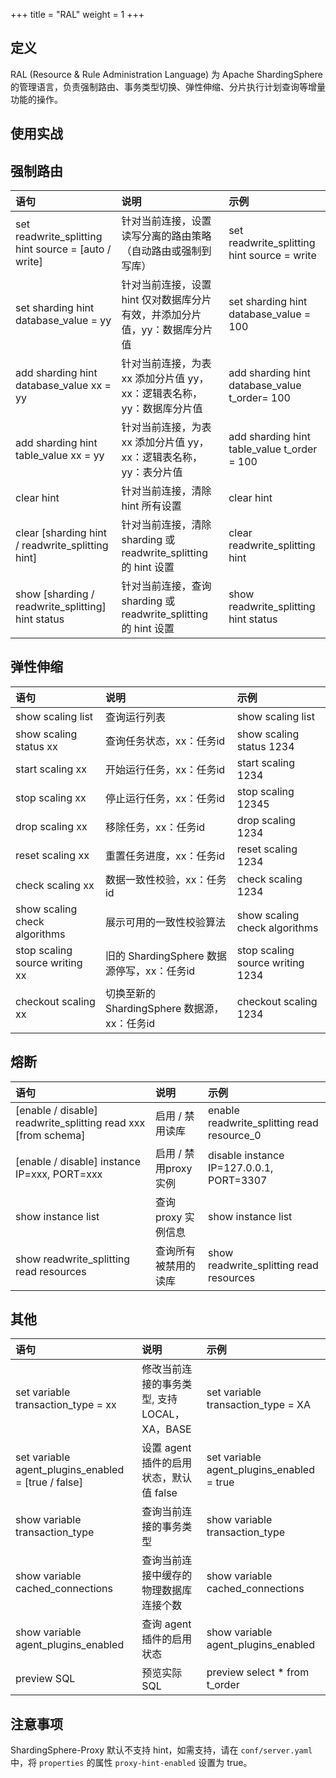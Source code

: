 +++
title = "RAL"
weight = 1
+++

## 定义

RAL (Resource & Rule Administration Language) 为 Apache ShardingSphere 的管理语言，负责强制路由、事务类型切换、弹性伸缩、分片执行计划查询等增量功能的操作。

## 使用实战

## 强制路由

| 语句                                                | 说明                                                            | 示例                                           |
|:---------------------------------------------------|:----------------------------------------------------------------|:-----------------------------------------------|
|set readwrite_splitting hint source = [auto / write]| 针对当前连接，设置读写分离的路由策略（自动路由或强制到写库）              | set readwrite_splitting hint source = write   |  
|set sharding hint database_value = yy               | 针对当前连接，设置 hint 仅对数据库分片有效，并添加分片值，yy：数据库分片值 | set sharding hint database_value = 100        |  
|add sharding hint database_value xx = yy            | 针对当前连接，为表 xx 添加分片值 yy，xx：逻辑表名称，yy：数据库分片值     | add sharding hint database_value t_order= 100 |  
|add sharding hint table_value xx = yy               | 针对当前连接，为表 xx 添加分片值 yy，xx：逻辑表名称，yy：表分片值        | add sharding hint table_value t_order = 100   |  
|clear hint                                          | 针对当前连接，清除 hint 所有设置                                    | clear hint                                    |  
|clear [sharding hint / readwrite_splitting hint]    | 针对当前连接，清除 sharding 或 readwrite_splitting 的 hint 设置     | clear readwrite_splitting hint                |  
|show [sharding / readwrite_splitting] hint status   | 针对当前连接，查询 sharding 或 readwrite_splitting 的 hint 设置     | show readwrite_splitting hint status          |  

## 弹性伸缩

| 语句                                                | 说明                                                           | 示例                                           |
|:---------------------------------------------------|:--------------------------------------------------------------|:-----------------------------------------------|
|show scaling list                                   | 查询运行列表                                                    | show scaling list                              |  
|show scaling status xx                              | 查询任务状态，xx：任务id                                         | show scaling status 1234                       |  
|start scaling xx                                    | 开始运行任务，xx：任务id                                         | start scaling 1234                             |  
|stop scaling xx                                     | 停止运行任务，xx：任务id                                         | stop scaling 12345                              |  
|drop scaling xx                                     | 移除任务，xx：任务id                                            | drop scaling 1234                              |  
|reset scaling xx                                    | 重置任务进度，xx：任务id                                         | reset scaling 1234                             |  
|check scaling xx                                    | 数据一致性校验，xx：任务id                                        | check scaling 1234                             |  
|show scaling check algorithms                       | 展示可用的一致性校验算法                                          | show scaling check algorithms                  |  
|stop scaling source writing xx                      | 旧的 ShardingSphere 数据源停写，xx：任务id                        | stop scaling source writing 1234               |  
|checkout scaling xx                                 | 切换至新的 ShardingSphere 数据源，xx：任务id                      | checkout scaling 1234                         |  


## 熔断

| 语句                                                               | 说明                                | 示例                                           |
|:------------------------------------------------------------------|:------------------------------------|:----------------------------------------------|
|[enable / disable] readwrite_splitting read xxx [from schema]      | 启用 / 禁用读库                       | enable readwrite_splitting read resource_0    |  
|[enable / disable] instance IP=xxx, PORT=xxx                       | 启用 / 禁用proxy实例                  | disable instance IP=127.0.0.1, PORT=3307      |  
|show instance list                                                 | 查询 proxy 实例信息                   | show instance list                            |  
|show readwrite_splitting read resources                            | 查询所有被禁用的读库                   | show readwrite_splitting read resources       |  


## 其他

| 语句                                                | 说明                                               | 示例                                          |
|:---------------------------------------------------|:---------------------------------------------------|:----------------------------------------------|
|set variable transaction_type = xx                  | 修改当前连接的事务类型, 支持LOCAL，XA，BASE             | set variable transaction_type = XA            |  
|set variable agent_plugins_enabled = [true / false] | 设置 agent 插件的启用状态，默认值 false                | set variable agent_plugins_enabled = true     |  
|show variable transaction_type                      | 查询当前连接的事务类型                                 | show variable transaction_type                |  
|show variable cached_connections                    | 查询当前连接中缓存的物理数据库连接个数                   | show variable cached_connections              |  
|show variable agent_plugins_enabled                 | 查询 agent 插件的启用状态                             | show variable agent_plugins_enabled           |  
|preview SQL                                         | 预览实际 SQL                                         | preview select * from t_order                 |  

## 注意事项

ShardingSphere-Proxy 默认不支持 hint，如需支持，请在 `conf/server.yaml` 中，将 `properties` 的属性 `proxy-hint-enabled` 设置为 true。
